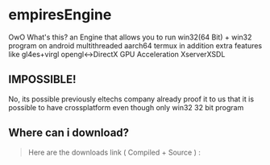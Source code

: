 # empiresEngine

OwO What's this?
an Engine that allows you to run win32(64 Bit) + win32 program on android multithreaded aarch64 termux in addition extra features like gl4es+virgl opengl<->DirectX GPU Acceleration XserverXSDL

## IMPOSSIBLE!
No, its possible previously eltechs company already proof it to us that it is possible to have crossplatform even though only win32 32 bit program

## Where can i download?
>Here are the downloads link ( Compiled + Source ) : 
